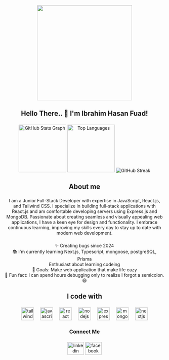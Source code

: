 <div align="center">
  <img height="300" src="https://i.postimg.cc/cC6krCYD/Add-a-heading-1.png"  />
</div>

###

<h2 align="center">Hello There.. 👋 I'm Ibrahim Hasan Fuad!</h2>

###

<div align="center">
<img src="https://github-readme-stats.vercel.app/api?username=LIBx09&hide_title=false&hide_rank=false&show_icons=true&include_all_commits=true&count_private=true&disable_animations=false&theme=dracula&locale=en&hide_border=false&order=1" height="150" alt="GitHub Stats Graph" />

<img src="https://github-readme-stats.vercel.app/api/top-langs/?username=LIBx09&langs_count=10&theme=dracula&layout=compact&hide_border=false" height="150" alt="Top Languages" />

<img src="https://github-readme-streak-stats.herokuapp.com?user=LIBx09&theme=default&hide_border=false&border_radius=4.5&mode=daily" alt="GitHub Streak" />




</div>

###

<h2 align="center">About me</h2>

###

<p align="center">I am a Junior Full-Stack Developer with expertise in JavaScript, React.js, and Tailwind CSS. I specialize in building full-stack applications with React.js and am comfortable developing servers using Express.js and MongoDB. Passionate about creating seamless and visually appealing web applications, I have a keen eye for design and functionality. I embrace continuous learning, improving my skills every day to stay up to date with modern web development.</p>

###

<p align="center">✨ Creating bugs since 2024<br>📚 I'm currently learning Next.js, Typescript, mongoose, postgreSQL, Prisma<br>Enthusiast about learning codeing<br>🎯 Goals: Make web application that make life eazy<br>🎲 Fun fact:  I can spend hours debugging only to realize I forgot a semicolon. 😆</p>

###

<h2 align="center">I code with</h2>

###

<div align="center">
  <img src="https://cdn.simpleicons.org/tailwindcss/06B6D4" height="40" alt="tailwindcss logo"  />
  <img width="12" />
  <img src="https://cdn.jsdelivr.net/gh/devicons/devicon/icons/javascript/javascript-original.svg" height="40" alt="javascript logo"  />
  <img width="12" />
  <img src="https://cdn.jsdelivr.net/gh/devicons/devicon/icons/react/react-original.svg" height="40" alt="react logo"  />
  <img width="12" />
  <img src="https://cdn.jsdelivr.net/gh/devicons/devicon/icons/nodejs/nodejs-original.svg" height="40" alt="nodejs logo"  />
  <img width="12" />
  <img src="https://skillicons.dev/icons?i=express" height="40" alt="express logo"  />
  <img width="12" />
  <img src="https://cdn.jsdelivr.net/gh/devicons/devicon/icons/mongodb/mongodb-original.svg" height="40" alt="mongodb logo"  />
  <img width="12" />
  <img src="https://cdn.jsdelivr.net/gh/devicons/devicon/icons/nextjs/nextjs-original.svg" height="40" alt="nextjs logo"  />
</div>

###

<h3 align="center">Connect Me</h3>

###

<div align="center">
  <img src="https://raw.githubusercontent.com/maurodesouza/profile-readme-generator/master/src/assets/icons/social/linkedin/default.svg" width="52" height="40" alt="linkedin logo"  />
  <img src="https://raw.githubusercontent.com/maurodesouza/profile-readme-generator/master/src/assets/icons/social/facebook/default.svg" width="52" height="40" alt="facebook logo"  />
</div>

###
